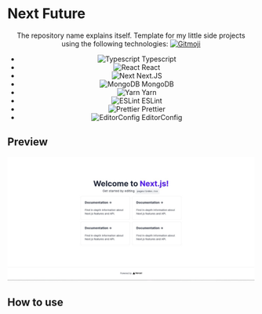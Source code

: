 # Next Future

<section align="center">
    The repository name explains itself.
  Template for my little side projects using the following technologies:
    <a href="https://gitmoji.dev">
     <img src="https://img.shields.io/badge/gitmoji-%20😜%20😍-FFDD67.svg?style=flat-square" alt="Gitmoji">
    </a>
  </div>

  - <img src="https://github.com/girordo/geticon/blob/master/icons/typescript-icon.svg" alt="Typescript" width="28px" height="28px"/> Typescript
  - <img src="https://github.com/girordo/geticon/blob/master/icons/react.svg" alt="React" width="28px" height="28px"/> React
  - <img src="https://github.com/girordo/geticon/blob/master/icons/nextjs-icon.svg" alt= "Next" width="28px" height="28px" /> Next.JS
  - <img src="https://github.com/girordo/geticon/blob/master/icons/mongodb-icon.svg" alt="MongoDB" width="28px" height="28px"/> MongoDB
  - <img src="https://github.com/girordo/geticon/blob/master/icons/yarn.svg" alt="Yarn" width="28px" height="28px"/> Yarn
  - <img src="https://github.com/girordo/geticon/blob/master/icons/eslint.svg" alt="ESLint" width="28px" height="28px"/> ESLint
  - <img src="https://github.com/girordo/geticon/blob/master/icons/prettier.svg" alt="Prettier" width="28px" height="28px"/> Prettier
  - <img src="https://editorconfig.org/logo.png" alt="EditorConfig" width="28px" height="28px"> EditorConfig

</section>

## Preview

<img src="https://github.com/girordo/next-future/blob/main/assets/screenshots/screenshot.png" alt="Typescript"/>

## How to use


